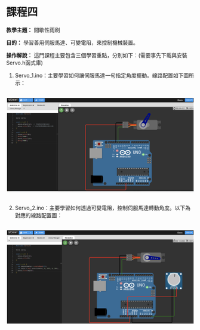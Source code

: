 # 課程四

**教學主題：** 間歇性雨刷
	
**目的：** 學習善用伺服馬達、可變電阻，來控制機械裝置。

**操作解說：** 這門課程主要包含三個學習重點，分別如下：(需要事先下載與安裝Servo.h函式庫)
1. Servo_1.ino：主要學習如何讓伺服馬達一句指定角度擺動。線路配置如下圖所示：
<br>
<div align="center">
	<img src="./Wokwi截圖1.png" alt="Editor" width="500">
</div>
<br>

2. Servo_2.ino：主要學習如何透過可變電阻，控制伺服馬達轉動角度。以下為對應的線路配置圖：
<br>
<div align="center">
	<img src="./Wokwi截圖2.png" alt="Editor" width="500">
</div>
<br>
